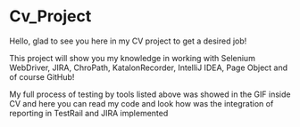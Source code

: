 # Cv_Project

Hello, glad to see you here in my CV project to get a desired job!

This project will show you my knowledge in working with Selenium WebDriver, JIRA, ChroPath, KatalonRecorder, IntelliJ IDEA, Page Object 
and of course GitHub!

My full process of testing by tools listed above was showed in the GIF inside CV 
and here you can read my code and look how was the integration of reporting in TestRail and JIRA implemented
  


